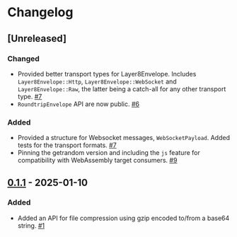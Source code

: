 # Changelog

## [Unreleased]

### Changed

- Provided better transport types for Layer8Envelope. Includes `Layer8Envelope::Http`, `Layer8Envelope::WebSocket` and `Layer8Envelope::Raw`, the latter being a catch-all for any other transport type. [#7](https://github.com/globe-and-citizen/layer8-primitives-rs/pull/7)
- `RoundtripEnvelope` API are now public. [#6](https://github.com/globe-and-citizen/layer8-primitives-rs/pull/6)

### Added

- Provided a structure for Websocket messages, `WebSocketPayload`. Added tests for the transport formats. [#7](https://github.com/globe-and-citizen/layer8-primitives-rs/pull/7)
- Pinning the getrandom version and including the `js` feature for compatibility with WebAssembly target consumers. [#9](https://github.com/globe-and-citizen/layer8-primitives-rs/pull/9)

## [0.1.1](https://github.com/globe-and-citizen/layer8-primitives-rs/releases/tag/v0.1.1) - 2025-01-10

### Added

- Added an API for file compression using gzip encoded to/from a base64 string. [#1](https://github.com/globe-and-citizen/layer8-primitives-rs/pull/1)
